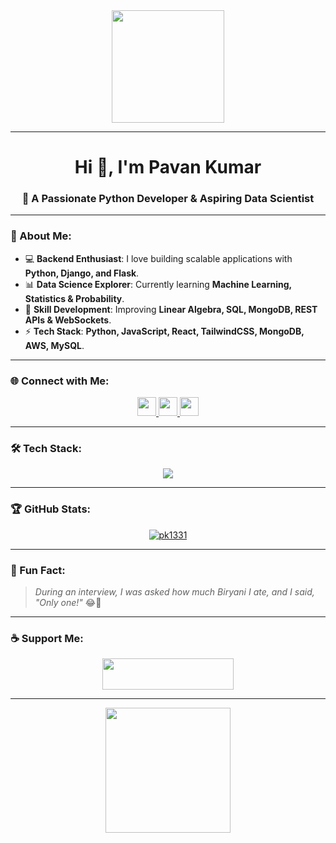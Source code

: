 <div align="center">
  <img height="180" src="https://media.giphy.com/media/M9gbBd9nbDrOTu1Mqx/giphy.gif" />
</div>

---

<h1 align="center">Hi 👋, I'm Pavan Kumar</h1>

<h3 align="center">🚀 A Passionate Python Developer & Aspiring Data Scientist</h3>

---

### 📌 About Me:
- 💻 **Backend Enthusiast**: I love building scalable applications with **Python, Django, and Flask**.
- 📊 **Data Science Explorer**: Currently learning **Machine Learning, Statistics & Probability**.
- 🌱 **Skill Development**: Improving **Linear Algebra, SQL, MongoDB, REST APIs & WebSockets**.
- ⚡ **Tech Stack**: **Python, JavaScript, React, TailwindCSS, MongoDB, AWS, MySQL**.

---

### 🌐 Connect with Me:

<p align="center">
  <a href="https://www.linkedin.com/in/ande-pavan-kumar-71897620b" target="_blank">
    <img src="https://img.shields.io/badge/LinkedIn-0077B5?style=for-the-badge&logo=linkedin&logoColor=white" height="30"/>
  </a>
  <a href="https://www.instagram.com/they_call_me_pavan04?igsh=cmZhOXRoZHg3cW1r" target="_blank">
    <img src="https://img.shields.io/badge/Instagram-E4405F?style=for-the-badge&logo=instagram&logoColor=white" height="30"/>
  </a>
  <a href="mailto:andepavan37@gmail.com" target="_blank">
    <img src="https://img.shields.io/badge/Gmail-D14836?style=for-the-badge&logo=gmail&logoColor=white" height="30"/>
  </a>
</p>

---

### 🛠 Tech Stack:

<p align="center">
  <img src="https://skillicons.dev/icons?i=python,django,flask,mongodb,mysql,aws,react,tailwind,html,css,js,git,vscode,linux" />
</p>

---

### 🏆 GitHub Stats:

  <p align="center"> <a href="https://github.com/ryo-ma/github-profile-trophy"><img src="https://github-profile-trophy.vercel.app/?username=pk1331" alt="pk1331" /></a> </p>

---

### 🚀 Fun Fact:
> *During an interview, I was asked how much Biryani I ate, and I said, "Only one!"* 😂🍛

---

### ☕ Support Me:
<p align="center">
  <a href="https://www.buymeacoffee.com/Pk1331">
    <img src="https://cdn.buymeacoffee.com/buttons/v2/default-yellow.png" height="50" width="210" />
  </a>
</p>

---

<div align="center">
  <img height="200" src="https://media0.giphy.com/media/v1.Y2lkPTc5MGI3NjExcmk1MTA3bjMxcXBubzB0NjR3Z3RsbmQ5cHZwd2xydDZ6NnQ2cmR3diZlcD12MV9pbnRlcm5hbF9naWZfYnlfaWQmY3Q9Zw/93UOscPyDH8cdRfSaT/giphy.gif" />
</div>
